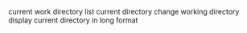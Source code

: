 current work directory
list current directory
change working directory
display current directory in long format
